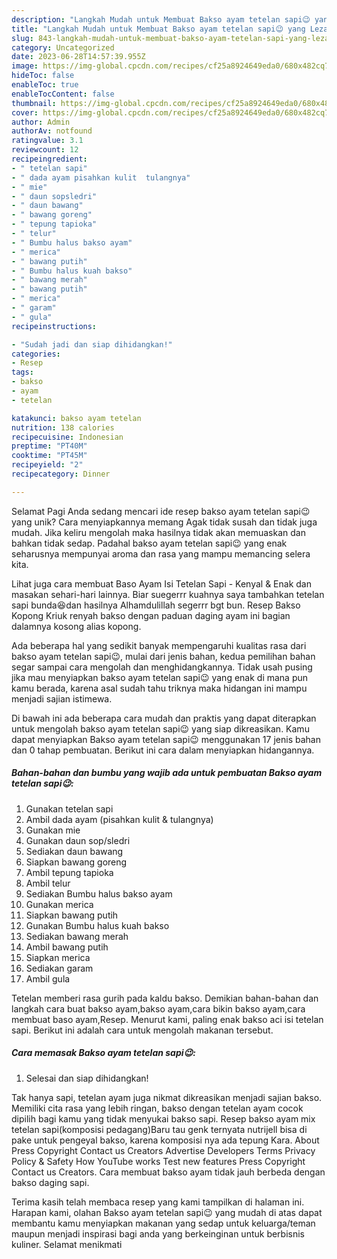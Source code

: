 ```yaml
---
description: "Langkah Mudah untuk Membuat Bakso ayam tetelan sapi😉 yang Lezat, Sempurna"
title: "Langkah Mudah untuk Membuat Bakso ayam tetelan sapi😉 yang Lezat, Sempurna"
slug: 843-langkah-mudah-untuk-membuat-bakso-ayam-tetelan-sapi-yang-lezat-sempurna
category: Uncategorized
date: 2023-06-28T14:57:39.955Z
image: https://img-global.cpcdn.com/recipes/cf25a8924649eda0/680x482cq70/bakso-ayam-tetelan-sapi-foto-resep-utama.jpg
hideToc: false
enableToc: true
enableTocContent: false
thumbnail: https://img-global.cpcdn.com/recipes/cf25a8924649eda0/680x482cq70/bakso-ayam-tetelan-sapi-foto-resep-utama.jpg
cover: https://img-global.cpcdn.com/recipes/cf25a8924649eda0/680x482cq70/bakso-ayam-tetelan-sapi-foto-resep-utama.jpg
author: Admin
authorAv: notfound
ratingvalue: 3.1
reviewcount: 12
recipeingredient:
- " tetelan sapi"
- " dada ayam pisahkan kulit  tulangnya"
- " mie"
- " daun sopsledri"
- " daun bawang"
- " bawang goreng"
- " tepung tapioka"
- " telur"
- " Bumbu halus bakso ayam"
- " merica"
- " bawang putih"
- " Bumbu halus kuah bakso"
- " bawang merah"
- " bawang putih"
- " merica"
- " garam"
- " gula"
recipeinstructions:

- "Sudah jadi dan siap dihidangkan!"
categories:
- Resep
tags:
- bakso
- ayam
- tetelan

katakunci: bakso ayam tetelan 
nutrition: 138 calories
recipecuisine: Indonesian
preptime: "PT40M"
cooktime: "PT45M"
recipeyield: "2"
recipecategory: Dinner

---
```



Selamat Pagi Anda sedang mencari ide resep bakso ayam tetelan sapi😉 yang unik? Cara menyiapkannya memang Agak tidak susah dan tidak juga mudah. Jika keliru mengolah maka hasilnya tidak akan memuaskan dan bahkan tidak sedap. Padahal bakso ayam tetelan sapi😉 yang enak seharusnya mempunyai aroma dan rasa yang mampu memancing selera kita.


Lihat juga cara membuat Baso Ayam Isi Tetelan Sapi - Kenyal &amp; Enak dan masakan sehari-hari lainnya. Biar suegerrr kuahnya saya tambahkan tetelan sapi bunda😆dan hasilnya Alhamdulillah segerrr bgt bun. Resep Bakso Kopong Kriuk renyah bakso dengan paduan daging ayam ini bagian dalamnya kosong alias kopong.

Ada beberapa hal yang sedikit banyak mempengaruhi kualitas rasa dari bakso ayam tetelan sapi😉, mulai dari jenis bahan, kedua pemilihan bahan segar sampai cara mengolah dan menghidangkannya. Tidak usah pusing jika mau menyiapkan bakso ayam tetelan sapi😉 yang enak di mana pun kamu berada, karena asal sudah tahu triknya maka hidangan ini mampu menjadi sajian istimewa.


Di bawah ini ada beberapa cara mudah dan praktis yang dapat diterapkan untuk mengolah bakso ayam tetelan sapi😉 yang siap dikreasikan. Kamu dapat menyiapkan Bakso ayam tetelan sapi😉 menggunakan 17 jenis bahan dan 0 tahap pembuatan. Berikut ini cara dalam menyiapkan hidangannya.

<!--inarticleads1-->

##### Bahan-bahan dan bumbu yang wajib ada untuk pembuatan Bakso ayam tetelan sapi😉:

1. Gunakan  tetelan sapi
1. Ambil  dada ayam (pisahkan kulit &amp; tulangnya)
1. Gunakan  mie
1. Gunakan  daun sop/sledri
1. Sediakan  daun bawang
1. Siapkan  bawang goreng
1. Ambil  tepung tapioka
1. Ambil  telur
1. Sediakan  Bumbu halus bakso ayam
1. Gunakan  merica
1. Siapkan  bawang putih
1. Gunakan  Bumbu halus kuah bakso
1. Sediakan  bawang merah
1. Ambil  bawang putih
1. Siapkan  merica
1. Sediakan  garam
1. Ambil  gula


Tetelan memberi rasa gurih pada kaldu bakso. Demikian bahan-bahan dan langkah cara buat bakso ayam,bakso ayam,cara bikin bakso ayam,cara membuat baso ayam,Resep. Menurut kami, paling enak bakso aci isi tetelan sapi. Berikut ini adalah cara untuk mengolah makanan tersebut. 

<!--inarticleads2-->

##### Cara memasak Bakso ayam tetelan sapi😉:


1. Selesai dan siap dihidangkan!

Tak hanya sapi, tetelan ayam juga nikmat dikreasikan menjadi sajian bakso. Memiliki cita rasa yang lebih ringan, bakso dengan tetelan ayam cocok dipilih bagi kamu yang tidak menyukai bakso sapi. Resep bakso ayam mix tetelan sapi(komposisi pedagang)Baru tau genk ternyata nutrijell bisa di pake untuk pengeyal bakso, karena komposisi nya ada tepung Kara. About Press Copyright Contact us Creators Advertise Developers Terms Privacy Policy &amp; Safety How YouTube works Test new features Press Copyright Contact us Creators. Cara membuat bakso ayam tidak jauh berbeda dengan bakso daging sapi. 

Terima kasih telah membaca resep yang kami tampilkan di halaman ini. Harapan kami, olahan Bakso ayam tetelan sapi😉 yang mudah di atas dapat membantu kamu menyiapkan makanan yang sedap untuk keluarga/teman maupun menjadi inspirasi bagi anda yang berkeinginan untuk berbisnis kuliner. Selamat menikmati
